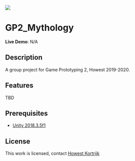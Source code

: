 ![](https://cdn.discordapp.com/attachments/547089782396682240/549378023103660042/YGr43NJdOc.gif)

GP2_Mythology
=======================

**Live Demo**: N/A

## Description

A group project for Game Prototyping 2, Howest 2019-2020.

## Features

TBD

## Prerequisites

- [Unity 2018.3.5f1](https://unity3d.com/get-unity/download/archive)

## License

This work is licensed, contact [Howest Kortrijk](the.level@howest.be)
